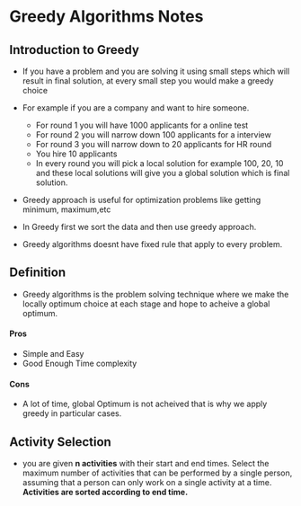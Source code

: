 # Greedy Algorithms Notes

## Introduction to Greedy

- If you have a problem and you are solving it using small steps which will result in final solution, at every small step you would make a greedy choice
- For example if you are a company and want to hire someone.

  - For round 1 you will have 1000 applicants for a online test
  - For round 2 you will narrow down 100 applicants for a interview
  - For round 3 you will narrow down to 20 applicants for HR round
  - You hire 10 applicants
  - In every round you will pick a local solution for example 100, 20, 10 and these local solutions will give you a global solution which is final solution.

- Greedy approach is useful for optimization problems like getting minimum, maximum,etc
- In Greedy first we sort the data and then use greedy approach.
- Greedy algorithms doesnt have fixed rule that apply to every problem.

## Definition

- Greedy algorithms is the problem solving technique where we make the locally optimum choice at each stage and hope to acheive a global optimum.

#### Pros

- Simple and Easy
- Good Enough Time complexity

#### Cons

- A lot of time, global Optimum is not acheived that is why we apply greedy in particular cases.

## Activity Selection

- you are given **n activities** with their start and end times. Select the maximum number of activities that
  can be performed by a single person, assuming that a person can only work on a single activity at a time.
  **Activities are sorted according to end time.**
